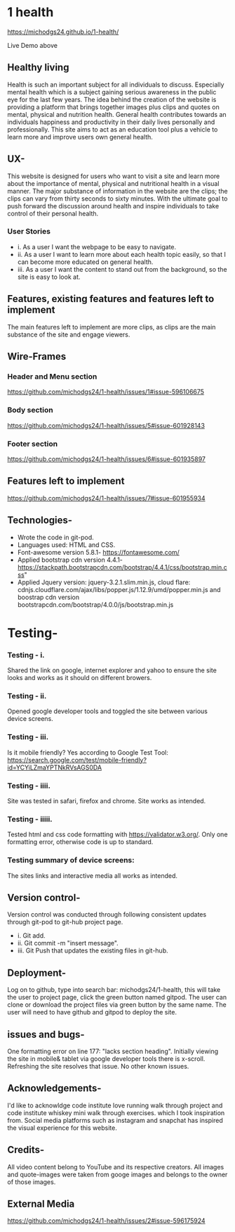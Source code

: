 # 1 health

https://michodgs24.github.io/1-health/

Live Demo above

## Healthy living

Health is such an important subject for all individuals to discuss. Especially mental health which is a subject gaining serious awareness in the public eye for the last few years. The idea behind the creation of the website is providing a platform that brings together images plus clips and quotes on mental, physical and nutrition health. General health contributes towards an individuals happiness and productivity in their daily lives personally and professionally. This site aims to act as an education tool plus a vehicle to learn more and improve users own general health.

## UX-

This website is designed for users who want to visit a site and learn more about the importance of mental, physical and nutritional health in a visual manner. The major substance of information in the website are the clips; the clips can vary from thirty seconds to sixty minutes. With the ultimate goal to push forward the discussion around health and inspire individuals to take control of their personal health.

### User Stories

* i. 
As a user I want the webpage to be easy to navigate. 
* ii. 
As a user I want to learn more about each health topic easily, so that I can become more educated on general health. 
* iii. 
As a user I want the content to stand out from the background, so the site is easy to look at.

## Features, existing features and features left to implement

The main features left to implement are more clips, as clips are the main substance of the site and engage viewers.

## Wire-Frames

### Header and Menu section
https://github.com/michodgs24/1-health/issues/1#issue-596106675

### Body section 
https://github.com/michodgs24/1-health/issues/5#issue-601928143

### Footer section
https://github.com/michodgs24/1-health/issues/6#issue-601935897

## Features left to implement
https://github.com/michodgs24/1-health/issues/7#issue-601955934


## Technologies-

* Wrote the code in git-pod. 
* Languages used: HTML and CSS. 
* Font-awesome version 5.8.1- https://fontawesome.com/
* Applied bootstrap cdn version 4.4.1- https://stackpath.bootstrapcdn.com/bootstrap/4.4.1/css/bootstrap.min.css"
* Applied Jquery version: jquery-3.2.1.slim.min.js, cloud flare: cdnjs.cloudflare.com/ajax/libs/popper.js/1.12.9/umd/popper.min.js and boostrap cdn version bootstrapcdn.com/bootstrap/4.0.0/js/bootstrap.min.js

# Testing-

### Testing - i.
Shared the link on google, internet explorer and yahoo to ensure the site looks and works as it should on different browers. 

### Testing - ii. 
Opened google developer tools and toggled the site between various device screens.

### Testing - iii. 
Is it mobile friendly? Yes according to Google Test Tool: https://search.google.com/test/mobile-friendly?id=YCYiLZmaYPTNkRVsAGS0DA

### Testing - iiii.
Site was tested in safari, firefox and chrome. Site works as intended.

### Testing - iiiii.
Tested html and css code formatting with https://validator.w3.org/. Only one formatting error, otherwise code is up to standard.

### Testing summary of device screens: 
The sites links and interactive media all works as intended.

## Version control-

Version control was conducted through following consistent updates through git-pod to git-hub project page. 

* i. Git add. 
* ii. Git commit -m "insert message". 
* iii. Git Push that updates the existing files in git-hub.

## Deployment-

Log on to github, type into search bar: michodgs24/1-health, this will take the user to project page, click the green button named gitpod. 
The user can clone or download the project files via green button by the same name.
The user will need to have github and gitpod to deploy the site.

## issues and bugs-

One formatting error on line 177: "lacks section heading".
Initially viewing the site in mobile& tablet via google developer tools there is x-scroll. Refreshing the site resolves that issue.
No other known issues.

## Acknowledgements-

I'd like to acknowldge code institute love running walk through project and code institute whiskey mini walk through exercises.
which I took inspiration from. Social media platforms such as instagram and snapchat has inspired the visual experience for this website.

## Credits-

All video content belong to YouTube and its respective creators. All images and quote-images were taken from googe images and belongs to the owner of those images.

## External Media 

https://github.com/michodgs24/1-health/issues/2#issue-596175924
